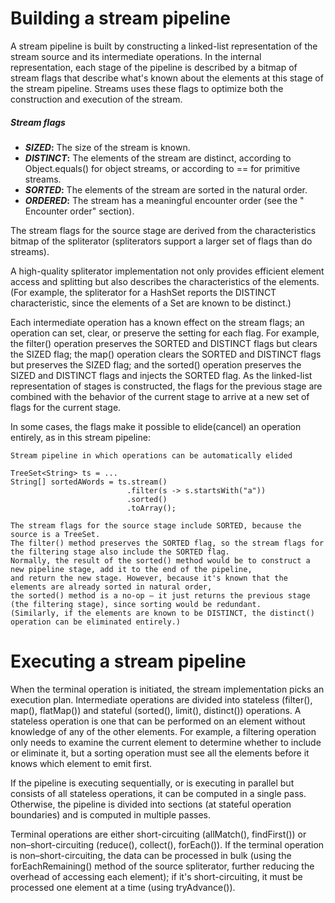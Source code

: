 # Building a stream pipeline

A stream pipeline is built by constructing a linked-list representation of the stream source and its intermediate operations.
In the internal representation, each stage of the pipeline is described by a bitmap of stream flags that describe 
what's known about the elements at this stage of the stream pipeline. Streams uses these flags to optimize both 
the construction and execution of the stream.
##### Stream flags
- **_SIZED_:**	            The size of the stream is known.<br>
- **_DISTINCT_:**	        The elements of the stream are distinct, according to Object.equals() for object streams, or according to == for primitive streams.<br>
- **_SORTED_:**	        The elements of the stream are sorted in the natural order.<br>
- **_ORDERED_:**	        The stream has a meaningful encounter order (see the " Encounter order" section).<br>

The stream flags for the source stage are derived from the characteristics bitmap of the spliterator (spliterators support a larger set of flags than do streams). 

A high-quality spliterator implementation not only provides efficient element access and splitting but also describes the characteristics of the elements. (For example, the spliterator for a HashSet reports the DISTINCT characteristic, since the elements of a Set are known to be distinct.)

Each intermediate operation has a known effect on the stream flags; an operation can set, clear, or preserve the setting for each flag. 
For example, the filter() operation preserves the SORTED and DISTINCT flags but clears the SIZED flag; 
the map() operation clears the SORTED and DISTINCT flags but preserves the SIZED flag; 
and the sorted() operation preserves the SIZED and DISTINCT flags and injects the SORTED flag. 
As the linked-list representation of stages is constructed, the flags for the previous stage are combined with the behavior 
of the current stage to arrive at a new set of flags for the current stage.

In some cases, the flags make it possible to elide(cancel) an operation entirely, as in this stream pipeline:
```
Stream pipeline in which operations can be automatically elided

TreeSet<String> ts = ...
String[] sortedAWords = ts.stream()
                          .filter(s ‑> s.startsWith("a"))
                          .sorted()
                          .toArray();

The stream flags for the source stage include SORTED, because the source is a TreeSet. 
The filter() method preserves the SORTED flag, so the stream flags for the filtering stage also include the SORTED flag. 
Normally, the result of the sorted() method would be to construct a new pipeline stage, add it to the end of the pipeline, 
and return the new stage. However, because it's known that the elements are already sorted in natural order, 
the sorted() method is a no-op — it just returns the previous stage (the filtering stage), since sorting would be redundant. 
(Similarly, if the elements are known to be DISTINCT, the distinct() operation can be eliminated entirely.)              
```

# Executing a stream pipeline

When the terminal operation is initiated, the stream implementation picks an execution plan. 
Intermediate operations are divided into stateless (filter(), map(), flatMap()) and stateful (sorted(), limit(), distinct()) operations. 
A stateless operation is one that can be performed on an element without knowledge of any of the other elements. For example, 
a filtering operation only needs to examine the current element to determine whether to include or eliminate it, 
but a sorting operation must see all the elements before it knows which element to emit first.

If the pipeline is executing sequentially, or is executing in parallel but consists of all stateless operations, 
it can be computed in a single pass. Otherwise, the pipeline is divided into sections (at stateful operation boundaries) 
and is computed in multiple passes.

Terminal operations are either short-circuiting (allMatch(), findFirst()) or non–short-circuiting (reduce(), collect(), forEach()). 
If the terminal operation is non–short-circuiting, the data can be processed in bulk (using the forEachRemaining() method of the source spliterator, 
further reducing the overhead of accessing each element); if it's short-circuiting, it must be processed one element at a time (using tryAdvance()).